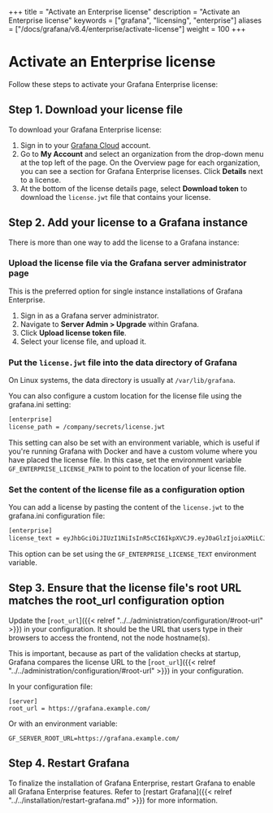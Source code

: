 +++
title = "Activate an Enterprise license"
description = "Activate an Enterprise license"
keywords = ["grafana", "licensing", "enterprise"]
aliases = ["/docs/grafana/v8.4/enterprise/activate-license"]
weight = 100
+++

# Activate an Enterprise license

Follow these steps to activate your Grafana Enterprise license:

## Step 1. Download your license file

To download your Grafana Enterprise license:

1. Sign in to your [Grafana Cloud](https://grafana.com) account.
1. Go to **My Account** and select an organization from the drop-down menu at the top left of the page. On the Overview page for each organization, you can see a section for Grafana Enterprise licenses. Click **Details** next to a license.
1. At the bottom of the license details page, select **Download token** to download the `license.jwt` file that contains your license.

## Step 2. Add your license to a Grafana instance

There is more than one way to add the license to a Grafana instance:

### Upload the license file via the Grafana server administrator page

This is the preferred option for single instance installations of Grafana Enterprise.

1. Sign in as a Grafana server administrator.
1. Navigate to **Server Admin > Upgrade** within Grafana.
1. Click **Upload license token file**.
1. Select your license file, and upload it.

### Put the `license.jwt` file into the data directory of Grafana

On Linux systems, the data directory is usually at `/var/lib/grafana`.

You can also configure a custom location for the license file using the grafana.ini setting:

```bash
[enterprise]
license_path = /company/secrets/license.jwt
```

This setting can also be set with an environment variable, which is useful if you're running Grafana with Docker and have a custom volume where you have placed the license file. In this case, set the environment variable `GF_ENTERPRISE_LICENSE_PATH` to point to the location of your license file.

### Set the content of the license file as a configuration option

You can add a license by pasting the content of the `license.jwt`
to the grafana.ini configuration file:

```bash
[enterprise]
license_text = eyJhbGciOiJIUzI1NiIsInR5cCI6IkpXVCJ9.eyJ0aGlzIjoiaXMiLCJub3QiOiJhIiwidmFsaWQiOiJsaWNlbnNlIn0.bxDzxIoJlYMwiEYKYT_l2s42z0Y30tY-6KKoyz9RuLE
```

This option can be set using the `GF_ENTERPRISE_LICENSE_TEXT`
environment variable.

## Step 3. Ensure that the license file's root URL matches the root_url configuration option

Update the [`root_url`]({{< relref "../../administration/configuration/#root-url" >}}) in your configuration. It should be the URL that users type in their browsers to access the frontend, not the node hostname(s).

This is important, because as part of the validation checks at startup, Grafana compares the license URL to the [`root_url`]({{< relref "../../administration/configuration/#root-url" >}}) in your configuration.

In your configuration file:

```
[server]
root_url = https://grafana.example.com/
```

Or with an environment variable:

```
GF_SERVER_ROOT_URL=https://grafana.example.com/
```

## Step 4. Restart Grafana

To finalize the installation of Grafana Enterprise, restart Grafana to enable all Grafana Enterprise features. Refer to [restart Grafana]({{< relref "../../installation/restart-grafana.md" >}}) for more information.
